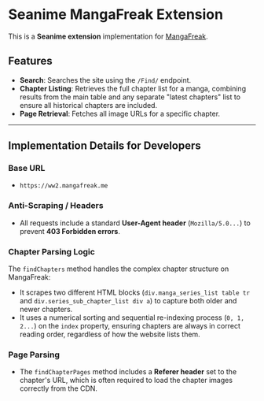 # Seanime MangaFreak Extension

This is a **Seanime extension** implementation for [MangaFreak](https://ww2.mangafreak.me).

## Features

* **Search**: Searches the site using the `/Find/` endpoint.
* **Chapter Listing**: Retrieves the full chapter list for a manga, combining results from the main table and any separate "latest chapters" list to ensure all historical chapters are included.
* **Page Retrieval**: Fetches all image URLs for a specific chapter.

---

## Implementation Details for Developers

### Base URL
* `https://ww2.mangafreak.me`

### Anti-Scraping / Headers
* All requests include a standard **User-Agent header** (`Mozilla/5.0...`) to prevent **403 Forbidden errors**.

### Chapter Parsing Logic
The `findChapters` method handles the complex chapter structure on MangaFreak:
* It scrapes two different HTML blocks (`div.manga_series_list table tr` and `div.series_sub_chapter_list div a`) to capture both older and newer chapters.
* It uses a numerical sorting and sequential re-indexing process (`0, 1, 2...`) on the `index` property, ensuring chapters are always in correct reading order, regardless of how the website lists them.

### Page Parsing
* The `findChapterPages` method includes a **Referer header** set to the chapter's URL, which is often required to load the chapter images correctly from the CDN.
